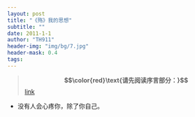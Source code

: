 ```yaml
---
layout: post
title: "《殇》我的思想"
subtitle: ""
date: 2011-1-1
author: "TH911"
header-img: "img/bg/7.jpg"
header-mask: 0.4
tags:
---
```


>  **$$\color{red}\text{请先阅读序言部分：}$$**[link](https://cfyy.us.kg/2011/01/01/0/)

* 没有人会心疼你，除了你自己。

<audio src="https://cfyy.us.kg/music/83..闻人听書_ - 落魄时惊鸿.flac"></audio>
